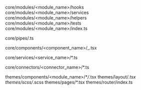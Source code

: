 core/modules/<module_name>/hooks
core/modules/<module_name>/services
core/modules/<module_name>/helpers
core/modules/<module_name>/tests
core/modules/<module_name>/index.ts

core/pipes/<pipe>.ts

core/components/<component_name>/_.tsx

core/services/<service_name>/*.ts

core/connectors/<connector_name>/*.ts

themes/components/<module_name>/\*_/_.tsx
themes/layout/_.tsx
themes/scss/_.scss
themes/pages/\*.tsx
themes/router/index.ts
